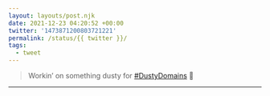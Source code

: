 ```yaml
---
layout: layouts/post.njk
date: 2021-12-23 04:20:52 +00:00
twitter: '1473871200803721221'
permalink: /status/{{ twitter }}/
tags: 
  - tweet
---
```


> Workin’ on something dusty for [#DustyDomains](https://twitter.com/hashtag/DustyDomains) 🤧

---
